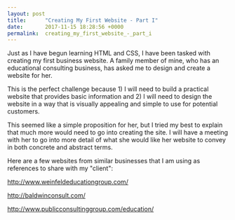 ```yaml
---
layout: post
title:      "Creating My First Website - Part I"
date:       2017-11-15 18:28:56 +0000
permalink:  creating_my_first_website_-_part_i
---
```



Just as I have begun learning HTML and CSS, I have been tasked with creating my first business website. A family member of mine, who has an educational consulting business, has asked me to design and create a website for her. 

This is the perfect challenge because 1) I will need to build a practical website that provides basic information and 2) I will need to design the website in a way that is visually appealing and simple to use for potential customers.

This seemed like a simple proposition for her, but I tried my best to explain that much more would need to go into creating the site. I will have a meeting with her to go into more detail of what she would like her website to convey in both concrete and abstract terms.

Here are a few websites from similar businesses that I am using as references to share with my "client":

http://www.weinfeldeducationgroup.com/

http://baldwinconsult.com/

http://www.publicconsultinggroup.com/education/
